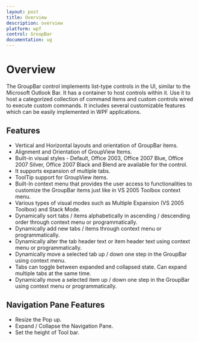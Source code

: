 ```yaml
---
layout: post
title: Overview
description: overview
platform: wpf
control: GroupBar
documentation: ug
---
```


# Overview

The GroupBar control implements list-type controls in the UI, similar to the Microsoft Outlook Bar. It has a container to host controls within it. Use it to host a categorized collection of command items and custom controls wired to execute custom commands. It includes several customizable features which can be easily implemented in WPF applications.

## Features

* Vertical and Horizontal layouts and orientation of GroupBar items.
* Alignment and Orientation of GroupView Items.
* Built-in visual styles - Default, Office 2003, Office 2007 Blue, Office 2007 Silver, Office 2007 Black and Blend are available for the control.
* It supports expansion of multiple tabs.
* ToolTip support for GroupView items.
* Built-In context menu that provides the user access to functionalities to customize the GroupBar items just like in VS 2005 Toolbox context menu.
* Various types of visual modes such as Multiple Expansion (VS 2005 Toolbox) and Stack Mode.
* Dynamically sort tabs / items alphabetically in ascending / descending order through context menu or programmatically.
* Dynamically add new tabs / items through context menu or programmatically.
* Dynamically alter the tab header text or item header text using context menu or programmatically.
* Dynamically move a selected tab up / down one step in the GroupBar using context menu.
* Tabs can toggle between expanded and collapsed state. Can expand multiple tabs at the same time.
* Dynamically move a selected item up / down one step in the GroupBar using context menu or programmatically.



## Navigation Pane Features

* Resize the Pop up.
* Expand / Collapse the Navigation Pane.
* Set the height of Tool bar.



